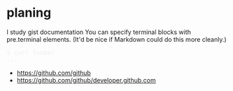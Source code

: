 # planing
I study gist documentation
You can specify terminal blocks with  pre.terminal  elements. (It'd be nice if Markdown could do this more cleanly.)

<pre class="terminal">
$ curl foobar
....
</pre>

<style>
pre.terminal{color:#eeeeee;}
</style>

 *  https://github.com/github
 *  https://github.com/github/developer.github.com

